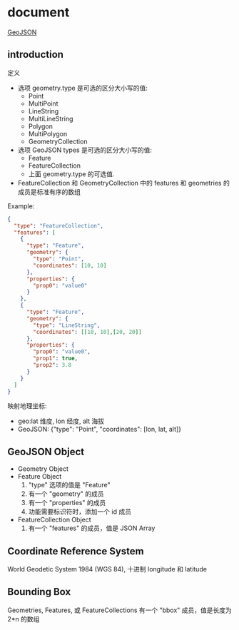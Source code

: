 # document

[GeoJSON](https://geojson.org/)

## introduction

定义

- 选项 geometry.type 是可选的区分大小写的值:
  - Point
  - MultiPoint
  - LineString
  - MultiLineString
  - Polygon
  - MultiPolygon
  - GeometryCollection
- 选项 GeoJSON types 是可选的区分大小写的值:
  - Feature
  - FeatureCollection
  - 上面 geometry.type 的可选值.
- FeatureCollection 和 GeometryCollection 中的  features 和 geometries 的成员是标准有序的数组

Example:

```json
{
  "type": "FeatureCollection",
  "features": [
    {
      "type": "Feature",
      "geometry": {
        "type": "Point",
        "coordinates": [10, 10]
      },
      "properties": {
        "prop0": "value0"
      }
    },
    {
      "type": "Feature",
      "geometry": {
        "type": "LineString",
        "coordinates": [[10, 10],[20, 20]]
      },
      "properties": {
        "prop0": "value0",
        "prop1": true,
        "prop2": 3.8
      }
    }
  ]
}
```

映射地理坐标:

- geo:lat 维度, lon 经度, alt 海拔
- GeoJSON: {"type": "Point", "coordinates": [lon, lat, alt]}

## GeoJSON Object

- Geometry Object
- Feature Object
  1. "type" 选项的值是 "Feature"
  2. 有一个 "geometry" 的成员
  3. 有一个 "properties" 的成员
  4. 功能需要标识符时，添加一个 id 成员
- FeatureCollection Object
  1. 有一个 "features" 的成员，值是 JSON Array

## Coordinate Reference System

World Geodetic System 1984 (WGS 84), 十进制 longitude 和 latitude

## Bounding Box

Geometries, Features, 或 FeatureCollections 有一个 "bbox" 成员，值是长度为 2*n 的数组
